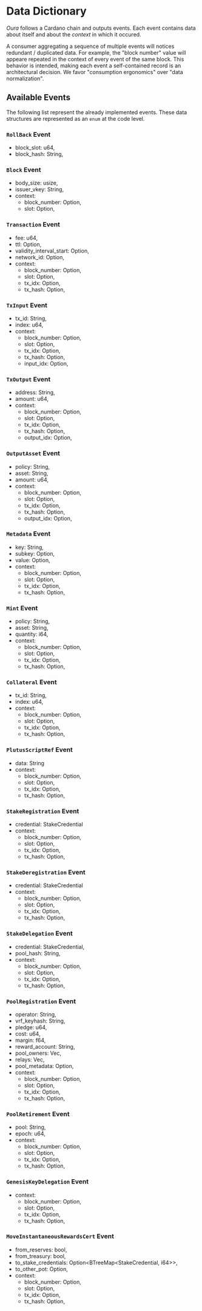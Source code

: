 # Data Dictionary

_Oura_ follows a Cardano chain and outputs events. Each event contains data about itself and about the _context_ in which it occured.

A consumer aggregating a sequence of multiple events will notices redundant / duplicated data. For example, the "block number" value will appeare repeated in the context of every event of the same block. This behavior is intended, making each event a self-contained record is an architectural decision. We favor "consumption ergonomics" over "data normalization".

## Available Events

The following list represent the already implemented events. These data structures are represented as an `enum` at the code level.

### `RollBack` Event

- block_slot: u64,
- block_hash: String,

### `Block` Event

- body_size: usize,
- issuer_vkey: String,
- context:
    - block_number: Option<u64>,
    - slot: Option<u64>,

### `Transaction` Event

- fee: u64,
- ttl: Option<u64>,
- validity_interval_start: Option<u64>,
- network_id: Option<u32>,
- context:
    - block_number: Option<u64>,
    - slot: Option<u64>,
    - tx_idx: Option<usize>,
    - tx_hash: Option<String>,

### `TxInput` Event

- tx_id: String,
- index: u64,
- context:
    - block_number: Option<u64>,
    - slot: Option<u64>,
    - tx_idx: Option<usize>,
    - tx_hash: Option<String>,
    - input_idx: Option<usize>,

### `TxOutput` Event

- address: String,
- amount: u64,
- context:
    - block_number: Option<u64>,
    - slot: Option<u64>,
    - tx_idx: Option<usize>,
    - tx_hash: Option<String>,
    - output_idx: Option<usize>,

### `OutputAsset` Event

- policy: String,
- asset: String,
- amount: u64,
- context:
    - block_number: Option<u64>,
    - slot: Option<u64>,
    - tx_idx: Option<usize>,
    - tx_hash: Option<String>,
    - output_idx: Option<usize>,

### `Metadata` Event

- key: String,
- subkey: Option<String>,
- value: Option<String>,
- context:
    - block_number: Option<u64>,
    - slot: Option<u64>,
    - tx_idx: Option<usize>,
    - tx_hash: Option<String>,

### `Mint` Event

- policy: String,
- asset: String,
- quantity: i64,
- context:
    - block_number: Option<u64>,
    - slot: Option<u64>,
    - tx_idx: Option<usize>,
    - tx_hash: Option<String>,

### `Collateral` Event

- tx_id: String,
- index: u64,
- context:
    - block_number: Option<u64>,
    - slot: Option<u64>,
    - tx_idx: Option<usize>,
    - tx_hash: Option<String>,

### `PlutusScriptRef` Event

- data: String
- context:
    - block_number: Option<u64>,
    - slot: Option<u64>,
    - tx_idx: Option<usize>,
    - tx_hash: Option<String>,

### `StakeRegistration` Event

- credential: StakeCredential
- context:
    - block_number: Option<u64>,
    - slot: Option<u64>,
    - tx_idx: Option<usize>,
    - tx_hash: Option<String>,

### `StakeDeregistration` Event

- credential: StakeCredential
- context:
    - block_number: Option<u64>,
    - slot: Option<u64>,
    - tx_idx: Option<usize>,
    - tx_hash: Option<String>,

### `StakeDelegation` Event

- credential: StakeCredential,
- pool_hash: String,
- context:
    - block_number: Option<u64>,
    - slot: Option<u64>,
    - tx_idx: Option<usize>,
    - tx_hash: Option<String>,

### `PoolRegistration` Event

- operator: String,
- vrf_keyhash: String,
- pledge: u64,
- cost: u64,
- margin: f64,
- reward_account: String,
- pool_owners: Vec<String>,
- relays: Vec<String>,
- pool_metadata: Option<String>,
- context:
    - block_number: Option<u64>,
    - slot: Option<u64>,
    - tx_idx: Option<usize>,
    - tx_hash: Option<String>,

### `PoolRetirement` Event

- pool: String,
- epoch: u64,
- context:
    - block_number: Option<u64>,
    - slot: Option<u64>,
    - tx_idx: Option<usize>,
    - tx_hash: Option<String>,

### `GenesisKeyDelegation` Event
- context:
    - block_number: Option<u64>,
    - slot: Option<u64>,
    - tx_idx: Option<usize>,
    - tx_hash: Option<String>,

### `MoveInstantaneousRewardsCert` Event

- from_reserves: bool,
- from_treasury: bool,
- to_stake_credentials: Option<BTreeMap<StakeCredential, i64>>,
- to_other_pot: Option<u64>,
- context:
    - block_number: Option<u64>,
    - slot: Option<u64>,
    - tx_idx: Option<usize>,
    - tx_hash: Option<String>,

